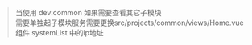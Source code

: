  > 当使用 dev:common  如果需要查看其它子模块  
  需要单独起子模块服务需要更换src/projects/common/views/Home.vue组件 systemList 中的ip地址